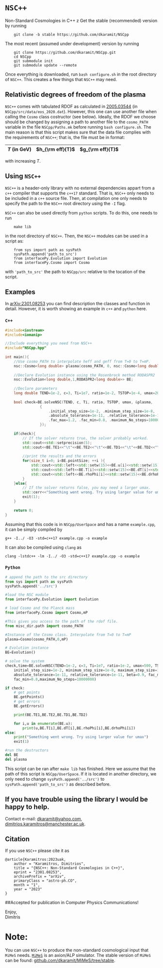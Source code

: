 # `NSC++`
Non-Standard Cosmologies in C++
z
Get the stable (recommended) version by running

```
    git clone -b stable https://github.com/dkaramit/NSCpp
```

The most recent (assumed under development) version by running

```
    git clone https://github.com/dkaramit/NSCpp.git
	cd NSCpp
	git submodule init
	git submodule update --remote
```

Once everything is downloaded, run `bash configure.sh` in the root directory of `NSC++`. This creates a few things that `NSC++` may need.

## Relativistic degrees of freedom of the plasma
`NSC++` comes with tabulated RDOF as calculated in [2005.03544](https://arxiv.org/abs/2005.03544) (in `NSCpp/src/data/eos_2020.dat`). However, this one can use another file when calling the `Cosmo` class costructor (see below). Ideally, the RDOF we choose should be changed by assigning a path to another file to the `cosmo_PATH` variable in the file `NSCpp/Paths.mk` before running `bash configure.sh`. The main reason is that this script makes sure that the data file complies with the requirements of `NSC++`; that is, the file must be in format:

|$T$ (in GeV) | $h_{\rm eff}(T)$ | $g_{\rm eff}(T)$| 
|-|-|-|

with increasing $T$.

## Using `NSC++`

`NSC++` is a header-only library with no external dependencies appart from a `c++` compiler that supports the `c++17` standard. That is, `NSC++` only needs to be included in a `c++` source file. Then, at compilation one only needs to specify the path to the `NSC++` root directory using the `-I` flag.

`NSC++` can also be used directly from `python` scripts. To do this, one needs to run 

```
    make lib
```

in the root directory of `NSC++`. Then, the `NSC++` modules can be used in a script as:

```
    from sys import path as sysPath
    sysPath.append('path_to_src')
    from interfacePy.Evolution import Evolution 
    from interfacePy.Cosmo import Cosmo 
```

with `'path_to_src'` the path to `NSCpp/src` relative to the tocation of the script.

## Examples
In [arXiv:2301.08253](https://arxiv.org/abs/2301.08253) you can find description the classes and function in detail. However, it is worth showing an example in `c++` and `python` here.  

### `C++`


```c++
#include<iostream>
#include<iomanip>

//Include everything you need from NSC++
#include"NSCpp.hpp"
    
int main(){
    //Use cosmo_PATH to interpolate heff and geff from T=0 to T=mP.
    nsc::Cosmo<long double> plasma(cosmo_PATH, 0, nsc::Cosmo<long double>::mP);
    
    //Declare Evolution instance using the Rosenbrock method RODASPR2
    nsc::Evolution<long double,1,RODASPR2<long double>> BE;
    
    //Declare parameters
    long double TEND=1e-2, c=3, Ti=1e7, ratio=1e-2, TSTOP=1e-4, umax=200;
    
    bool check=BE.solveNSC(TEND, c, Ti, ratio, TSTOP, umax, &plasma,
                {
                    .initial_step_size=1e-2, .minimum_step_size=1e-8, .maximum_step_size=1e-2, 
                    .absolute_tolerance=1e-11, .relative_tolerance=1e-11, .beta=0.9, 
                    .fac_max=1.2, .fac_min=0.8, .maximum_No_steps=10000000
                });
    
    if(check){
        // If the solver returns true, the solver probably worked.
        std::cout<<std::setprecision(5);
        std::cout<<BE.TE1<<"\t"<<BE.TE2<<"\t"<<BE.TD1<<"\t"<<BE.TD2<<"\n";
        
        //print the results and the errors
        for(size_t i=0; i<BE.pointSize; ++i ){
            std::cout<<std::left<<std::setw(15)<<BE.u[i]<<std::setw(15);
            std::cout<<std::left<<BE.T[i]<<std::setw(15)<<BE.dT[i]<<std::setw(15);
            std::cout<<std::left<<BE.rhoPhi[i]<<std::setw(15)<<BE.drhoPhi[i]<<"\n";
        }
    }else{
        // If the solver returns false, you may need a larger umax.
        std::cerr<<"Something went wrong. Try using larger value for umax\n";
        exit(1);
    }
    
    return 0;
}
```

Assuming that this code is in `NSCpp/UserSpace` and has a name `example.cpp`, it can be simply compiled by 

```
g++ -I../ -O3 -std=c++17 example.cpp -o example
```

It can also be compiled using `clang` as

```
clang -lstdc++ -lm -I../ -O3 -std=c++17 example.cpp -o example
```

### `Python`

```py
# append the path to the src directory 
from sys import path as sysPath
sysPath.append('../src')

#load the NSC module
from interfacePy.Evolution import Evolution 

# load Cosmo and the Planck mass
from interfacePy.Cosmo import Cosmo,mP 

#This gives you access to the path of the rdof file.
from misc_dir.path import cosmo_PATH

#Instance of the Cosmo class. Interpolate from T=0 to T=mP
plasma=Cosmo(cosmo_PATH,0,mP)

# Evolution instance
BE=Evolution()

# solve the system
check,time=BE.solveNSC(TEND=1e-2, c=3, Ti=1e7, ratio=1e-2, umax=500, TSTOP=1e-4, plasma=plasma,
    initial_step_size=1e-2, minimum_step_size=1e-8, maximum_step_size=1e-2, 
    absolute_tolerance=1e-11, relative_tolerance=1e-11, beta=0.9, fac_max=1.2, 
    fac_min=0.8,maximum_No_steps=10000000)

if check:
    # get points 
    BE.getPoints()
    # get errors
    BE.getErrors()

    print(BE.TE1,BE.TE2,BE.TD1,BE.TD2)

    for i,u in enumerate(BE.u):
        print(u,BE.T[i],BE.dT[i],BE.rhoPhi[i],BE.drhoPhi[i])
else:
    print("Something went wrong. Try using larger value for umax")
    exit(1)

#run the destructors
del BE
del plasma
```

This script can be ran after `make lib` has finished. Here we assume that the path of this script is `NSCpp/UserSpace`. If it is located in another directory, we only need to change `sysPath.append('../src')` to `sysPath.append('path_to_src')` as described before.



## If you have trouble using the library I would be happy to help. 

Contact e-mail: <dkaramit@yahoo.com>, <dimitrios.karamitros@manchester.ac.uk>.

## Citation

If you use `NSC++` please cite it as 
```
@article{Karamitros:2023uak,
    author = "Karamitros, Dimitrios",
    title = "{NSC++: Non-Standard Cosmologies in C++}",
    eprint = "2301.08253",
    archivePrefix = "arXiv",
    primaryClass = "astro-ph.CO",
    month = "1",
    year = "2023"
}
```
##Accepted for publication in Computer Physics Communications!


Enjoy,\
Dimitris

# Note:
 
You can use `NSC++` to produce the non-standard cosmological input that `MiMeS` needs. [`MiMeS`](https://arxiv.org/abs/2201.10886) is an axion/ALP simulator. The stable version of `MiMeS` can be found: [github.com/dkaramit/MiMeS/tree/stable](https://github.com/dkaramit/MiMeS/tree/stable).  

